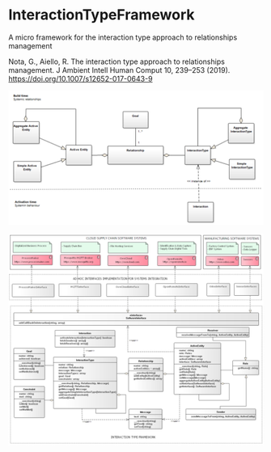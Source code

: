 # InteractionTypeFramework
A micro framework for the interaction type approach to relationships management 

Nota, G., Aiello, R. The interaction type approach to relationships management. J Ambient Intell Human Comput 10, 239–253 (2019). https://doi.org/10.1007/s12652-017-0643-9

![alt text](https://github.com/rcarvello/InteractionTypeFramework/blob/main/InteractionTypeModel.png?raw=true)

![alt text](https://github.com/rcarvello/InteractionTypeFramework/blob/main/InteractionTypeFramework.png?raw=true)
